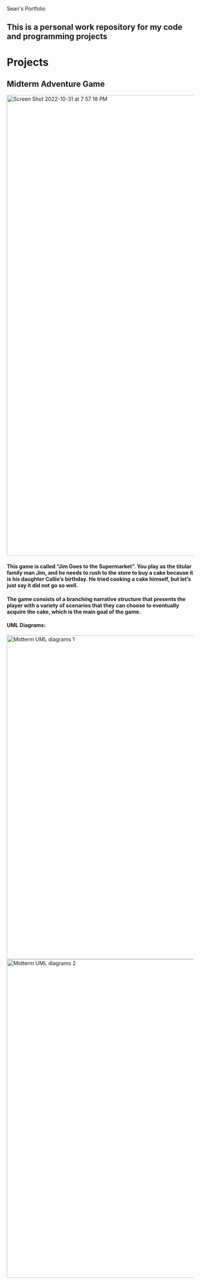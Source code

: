  Sean's Portfolio
## This is a personal work repository for my code and programming projects

# Projects

## Midterm Adventure Game
<img width="1239" alt="Screen Shot 2022-10-31 at 7 57 18 PM" src="https://user-images.githubusercontent.com/117126750/199136078-335a35df-b9b9-420c-9693-3fa0764ff681.png">

#### This game is called “Jim Goes to the Supermarket”. You play as the titular family man Jim, and he needs to rush to the store to buy a cake because it is his daughter Callie’s birthday. He tried cooking a cake himself, but let’s just say it did not go so well. 
#### The game consists of a branching narrative structure that presents the player with a variety of scenarios that they can choose to eventually acquire the cake, which is the main goal of the game.
#### UML Diagrams:
<img width="871" alt="Midterm UML diagrams 1" src="https://user-images.githubusercontent.com/117126750/199135922-d250cd2e-47f6-471d-adeb-aa8e43799f9a.png">
<img width="857" alt="Midterm UML diagrams 2" src="https://user-images.githubusercontent.com/117126750/199135932-1af45b5c-0b31-4e46-ab19-96422ea0e4a5.png">
